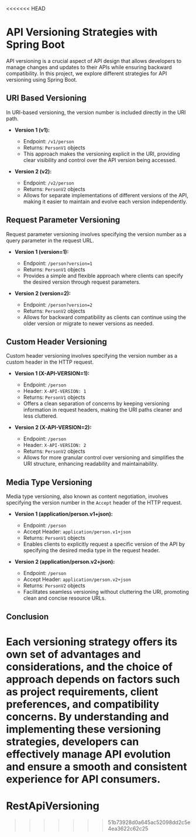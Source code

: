 <<<<<<< HEAD
# API Versioning Strategies with Spring Boot

API versioning is a crucial aspect of API design that allows developers to manage changes and updates to their APIs while ensuring backward compatibility. In this project, we explore different strategies for API versioning using Spring Boot.

## URI Based Versioning

In URI-based versioning, the version number is included directly in the URI path.

- **Version 1 (v1):**
  - Endpoint: `/v1/person`
  - Returns: `PersonV1` objects
  - This approach makes the versioning explicit in the URI, providing clear visibility and control over the API version being accessed.

- **Version 2 (v2):**
  - Endpoint: `/v2/person`
  - Returns: `PersonV2` objects
  - Allows for separate implementations of different versions of the API, making it easier to maintain and evolve each version independently.

## Request Parameter Versioning

Request parameter versioning involves specifying the version number as a query parameter in the request URL.

- **Version 1 (version=1):**
  - Endpoint: `/person?version=1`
  - Returns: `PersonV1` objects
  - Provides a simple and flexible approach where clients can specify the desired version through request parameters.

- **Version 2 (version=2):**
  - Endpoint: `/person?version=2`
  - Returns: `PersonV2` objects
  - Allows for backward compatibility as clients can continue using the older version or migrate to newer versions as needed.

## Custom Header Versioning

Custom header versioning involves specifying the version number as a custom header in the HTTP request.

- **Version 1 (X-API-VERSION=1):**
  - Endpoint: `/person`
  - Header: `X-API-VERSION: 1`
  - Returns: `PersonV1` objects
  - Offers a clean separation of concerns by keeping versioning information in request headers, making the URI paths cleaner and less cluttered.

- **Version 2 (X-API-VERSION=2):**
  - Endpoint: `/person`
  - Header: `X-API-VERSION: 2`
  - Returns: `PersonV2` objects
  - Allows for more granular control over versioning and simplifies the URI structure, enhancing readability and maintainability.

## Media Type Versioning

Media type versioning, also known as content negotiation, involves specifying the version number in the `Accept` header of the HTTP request.

- **Version 1 (application/person.v1+json):**
  - Endpoint: `/person`
  - Accept Header: `application/person.v1+json`
  - Returns: `PersonV1` objects
  - Enables clients to explicitly request a specific version of the API by specifying the desired media type in the request header.

- **Version 2 (application/person.v2+json):**
  - Endpoint: `/person`
  - Accept Header: `application/person.v2+json`
  - Returns: `PersonV2` objects
  - Facilitates seamless versioning without cluttering the URI, promoting clean and concise resource URLs.

## Conclusion

Each versioning strategy offers its own set of advantages and considerations, and the choice of approach depends on factors such as project requirements, client preferences, and compatibility concerns. By understanding and implementing these versioning strategies, developers can effectively manage API evolution and ensure a smooth and consistent experience for API consumers.
=======
# RestApiVersioning
>>>>>>> 51b73928d0a645ac52098dd2c5e4ea3622c62c25

